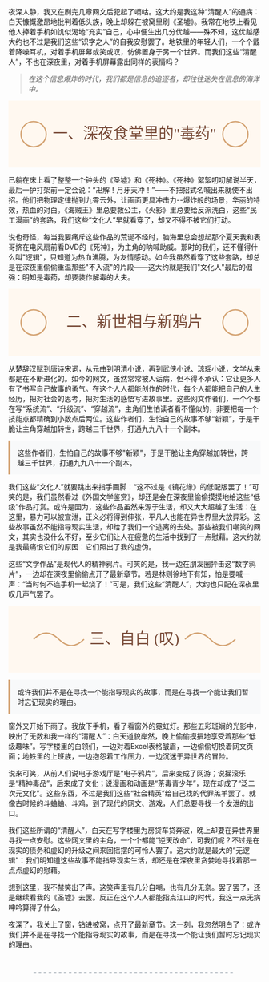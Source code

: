 夜深人静，我又在刷完几章网文后犯起了嘀咕。这大约是我这种“清醒人”的通病：白天慷慨激昂地批判着低头族，晚上却躲在被窝里刷《圣墟》。我常在地铁上看见他人捧着手机如饥似渴地“充实”自己，心中便生出几分优越——殊不知，这优越感大约也不过是我们这些“识字之人”的自我安慰罢了。地铁里的年轻人们，一个个戴着降噪耳机，对着手机屏幕或笑或叹，仿佛置身于另一个世界。而我们这些“清醒人”，不也在深夜里，对着手机屏幕露出同样的表情吗？

> *在这个信息爆炸的时代，我们都是信息的追逐者，却往往迷失在信息的海洋中。*

<style>
.responsive-svg {
    width: 100%;
    height: auto;
    max-width: 600px;
    margin: 0 auto;
    display: block;
}
</style>

<svg class="responsive-svg" viewBox="0 0 300 80" xmlns="http://www.w3.org/2000/svg" preserveAspectRatio="xMidYMid meet">
    <!-- 背景 -->
    <rect width="100%" height="100%" fill="#fff8f0"/>
    <!-- 装饰性图形 -->
    <circle cx="30" cy="40" r="15" fill="none" stroke="#d4a373" stroke-width="1.5"/>
    <circle cx="270" cy="40" r="15" fill="none" stroke="#d4a373" stroke-width="1.5"/>
    <!-- 章节标题 -->
    <text x="150" y="45" font-family="楷体" font-size="18" fill="#774936" text-anchor="middle">
        一、深夜食堂里的"毒药"
    </text>
</svg>

已躺在床上看了整整一个钟头的《圣墟》和《死神》。《死神》絮絮叨叨解说半天，最后一护打架前一定会说：“卍解！月牙天冲！”——不把招式名喊出来就使不出招。他们把物理定律抛到九霄云外，让画面更具冲击力--爆炸般的场景，华丽的特效，热血的对白。《海贼王》里总要救公主，《火影》里总要给反派洗白，这些“民工漫画”的套路，我们这些“文化人”早就看穿了，却又不得不被它们打动。

说也奇怪，每当我要痛斥这些作品的荒诞不经时，脑海里总会想起那个夏天我和表哥挤在电风扇前看DVD的《死神》，为主角的呐喊助威。那时的我们，还不懂得什么叫"逻辑"，只知道为热血沸腾，为友情感动。如今我虽然看穿了这些套路，却总是在深夜里偷偷重温那些"不入流"的片段——这大约就是我们"文化人"最后的倔强：明知是毒药，却要装作解毒的大夫。

<svg class="responsive-svg" viewBox="0 0 300 80" xmlns="http://www.w3.org/2000/svg" preserveAspectRatio="xMidYMid meet">
    <!-- 背景 -->
    <rect width="100%" height="100%" fill="#fff8f0"/>
    <!-- 装饰性图形 -->
    <circle cx="30" cy="40" r="15" fill="none" stroke="#d4a373" stroke-width="1.5"/>
    <circle cx="270" cy="40" r="15" fill="none" stroke="#d4a373" stroke-width="1.5"/>
    <!-- 章节标题 -->
    <text x="150" y="45" font-family="楷体" font-size="18" fill="#774936" text-anchor="middle">
        二、新世相与新鸦片
    </text>
</svg>

从楚辞汉赋到唐诗宋词，从元曲到明清小说，再到武侠小说、琼瑶小说，文学从来都是在不断进化的。如今的网文，虽然常常被人诟病，但不得不承认：它让更多人有了书写自己故事的勇气。在这个人人都能创作的时代，每个人都能把自己的人生经历，把对社会的思考，把对生活的感悟写进故事里。这些网文作者们，一个个都在写“系统流”、“升级流”、“穿越流”，主角们生怕读者看不懂似的，非要把每一个技能点都精确到小数点后两位。这些作者们，生怕自己的故事不够“新颖”，于是干脆让主角穿越加转世，跨越三千世界，打通九九八十一个副本。

<div style="background-color: #f8f9fa; border-left: 4px solid #d4a373; padding: 1em; margin: 1em 0;">
这些作者们，生怕自己的故事不够"新颖"，于是干脆让主角穿越加转世，跨越三千世界，打通九九八十一个副本。
</div>

我们这些“文化人”就要跳出来指手画脚：“这不过是《镜花缘》的低配版罢了！”可笑的是，我们虽然看过《外国文学鉴赏》，却还是会在深夜里偷偷摸摸地给这些“低级”作品打赏。或许是因为，这些作品虽然来源于生活，却又大大超越了生活：在这里，暴力可以被宣泄，正义必将得到伸张，平凡人也能在异世界里大放异彩。这些故事虽然不能指导现实生活，却给了我们一个逃离的去处。那些被我们嘲笑的网文，其实也没什么不好，至少它们让人在疲惫的生活中找到了一点慰藉。这大约就是我最痛恨它们的原因：它们照出了我的虚伪。

这些“文学作品”是现代人的精神鸦片。可笑的是，我一边在朋友圈抨击这“数字鸦片”，一边却在深夜里偷偷点开了最新章节。若是林则徐地下有知，怕是要喊一声：“当时何不连手机一起烧了！”可是，我们这些“清醒人”，大约也只配在深夜里叹几声气罢了。

<svg class="responsive-svg" viewBox="0 0 300 80" xmlns="http://www.w3.org/2000/svg" preserveAspectRatio="xMidYMid meet">
    <!-- 背景 -->
    <rect width="100%" height="100%" fill="#fff8f0"/>
    <!-- 装饰性图形：叹息云朵 -->
    <path d="M30,40 Q45,25 60,40 T90,40" fill="none" stroke="#d4a373" stroke-width="1.5"/>
    <path d="M210,40 Q225,25 240,40 T270,40" fill="none" stroke="#d4a373" stroke-width="1.5"/>
    <!-- 章节标题 -->
    <text x="150" y="45" font-family="楷体" font-size="18" fill="#774936" text-anchor="middle">
        三、自白 (叹)
    </text>
</svg>

<div style="background-color: #f8f9fa; border-left: 4px solid #d4a373; padding: 1em; margin: 1em 0;">
或许我们并不是在寻找一个能指导现实的故事，而是在寻找一个能让我们暂时忘记现实的理由。
</div>

窗外又开始下雨了。我放下手机，看了看窗外的霓虹灯。那些五彩斑斓的光影中，映出了无数和我一样的“清醒人”：白天道貌岸然，晚上偷偷摸摜地享受着那些“低级趣味”。写字楼里的白领们，一边对着Excel表格皱眉，一边偷偷切换着网文页面；地铁里的上班族，一边抱怨着工作压力，一边沉迷于异世界的冒险。

说来可笑，从前人们说电子游戏厅是“电子鸦片”，后来变成了网游；说摇滚乐是“精神毒品”，后来成了文化；说漫画和动画是“荼毒青少年”，现在却成了“泛二次元文化”。这些东西，不过是我们这些“社会精英”给自己找的代罪羔羊罢了。就像古时候的斗蛐蛐、斗鸡，到了现代的网文、游戏，人们总要寻找一个发泄的出口。

我们这些所谓的“清醒人”，白天在写字楼里为房贷车贷奔波，晚上却要在异世界里寻找一点安慰。这些网文里的主角，一个个都能“逆天改命”，可我们呢？不过是在现实的债务和虚幻的升级之间来回摇摆的可怜人罢了。这大约就是最大的“无逻辑”：我们明知道这些故事不能指导现实生活，却还是在深夜里贪婪地寻找着那一点点虚幻的慰藉。

想到这里，我不禁笑出了声。这笑声里有几分自嘲，也有几分无奈。罢了罢了，还是继续看我的《圣墟》去罢。反正在这个人人都能指点江山的时代，我这一点无病呻吟算得了什么。

夜深了，我关上了窗，钻进被窝，点开了最新章节。这一刻，我忽然明白了：或许我们并不是在寻找一个能指导现实的故事，而是在寻找一个能让我们暂时忘记现实的理由。

<svg class="responsive-svg" viewBox="0 0 300 40" xmlns="http://www.w3.org/2000/svg" preserveAspectRatio="xMidYMid meet">
    <!-- 装饰性尾部图形 -->
    <line x1="30" y1="20" x2="270" y2="20" stroke="#adb5bd" stroke-width="1" stroke-dasharray="3,3"/>
</svg>